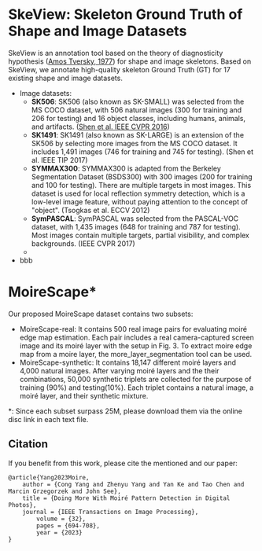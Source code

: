 # SkeView: Skeleton Ground Truth of Shape and Image Datasets

SkeView is an annotation tool based on the theory of diagnosticity hypothesis ([Amos Tversky, 1977](http://www.ai.mit.edu/projects/dm/Tversky-features.pdf)) for shape and image skeletons. Based on SkeView, we annotate high-quality skeleton Ground Truth (GT) for 17 existing shape and image datasets.
- Image datasets:
  - **SK506**: SK506 (also known as SK-SMALL) was selected from the MS COCO dataset, with 506 natural images (300 for training and 206 for testing) and 16 object classes, including humans, animals, and artifacts. ([Shen et al. IEEE CVPR 2016](https://openaccess.thecvf.com/content_cvpr_2016/papers/Shen_Object_Skeleton_Extraction_CVPR_2016_paper.pdf))
  - **SK1491**: SK1491 (also known as SK-LARGE) is an extension of the SK506 by selecting more images from the MS COCO dataset. It includes 1,491 images (746 for training and 745 for testing). (Shen et al. IEEE TIP 2017)
  - **SYMMAX300**: SYMMAX300 is adapted from the Berkeley Segmentation Dataset (BSDS300) with 300 images (200 for training and 100 for testing). There are multiple targets in most images. This dataset is used for local reflection symmetry detection, which is a low-level image feature, without paying attention to the concept of "object". (Tsogkas et al. ECCV 2012)
  - **SymPASCAL**: SymPASCAL was selected from the PASCAL-VOC dataset, with 1,435 images (648 for training and 787 for testing). Most images contain multiple targets, partial visibility, and complex backgrounds. (IEEE CVPR 2017)
  - 
- bbb


# MoireScape*

Our proposed MoireScape dataset contains two subsets:
 - MoireScape-real: It contains 500 real image pairs for evaluating moiré edge map estimation. Each pair includes a real camera-captured screen image and its moiré layer with the setup in Fig. 3. To extract moire edge map from a moire layer, the more_layer_segmentation tool can be used.
 - MoireScape-synthetic: It contains 18,147 different moiré layers and 4,000 natural images. After varying moiré layers and the their combinations, 50,000 synthetic triplets are collected for the purpose of training (90%) and testing(10%). Each triplet contains a natural image, a moiré layer, and their synthetic mixture.

*: Since each subset surpass 25M, please download them via the online disc link in each text file. 
 
## Citation

If you benefit from this work, please cite the mentioned and our paper:

	@article{Yang2023Moire,
		author = {Cong Yang and Zhenyu Yang and Yan Ke and Tao Chen and Marcin Grzegorzek and John See},
		title = {Doing More With Moiré Pattern Detection in Digital Photos},
		journal = {IEEE Transactions on Image Processing},
            volume = {32},
            pages = {694-708},
            year = {2023}
	}
